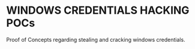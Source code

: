 # WINDOWS CREDENTIALS HACKING POCs

Proof of Concepts regarding stealing and cracking windows credentials.  
